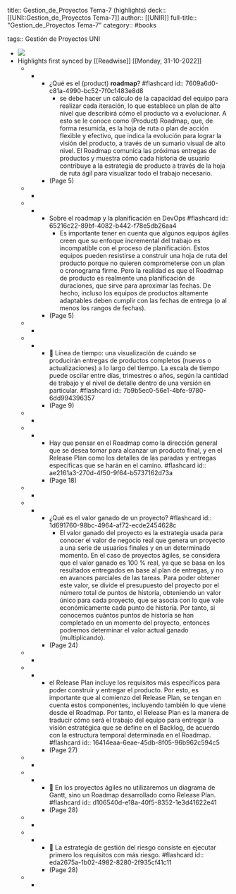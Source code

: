 title:: Gestion_de_Proyectos Tema-7 (highlights)
deck:: [[UNI::Gestion_de_Proyectos Tema-7]]
author:: [[UNIR]]
full-title:: "Gestion_de_Proyectos Tema-7"
category:: #books

tags:: Gestión de Proyectos UNI

- ![](https://readwise-assets.s3.amazonaws.com/media/uploaded_book_covers/profile_22942/8444039b-ff0c-4348-9d19-8eca2be7cf26.jpg)
- Highlights first synced by [[Readwise]] [[Monday, 31-10-2022]]
	- -
		- ¿Qué es el (product) **roadmap**? #flashcard
		  id:: 7609a6d0-c81a-4990-bc52-7f0c1483e8d8
			- se debe hacer un cálculo de la capacidad del equipo para realizar cada iteración, lo que establece un plan de alto nivel que describirá cómo el producto va a evolucionar. A esto se le conoce como (Product) Roadmap, que, de forma resumida, es la hoja de ruta o plan de acción flexible y efectivo, que indica la evolución para lograr la visión del producto, a través de un sumario visual de alto nivel. El  Roadmap  comunica  las  próximas  entregas  de  productos  y  muestra  cómo  cada historia de usuario contribuye a la estrategia de producto a través de la hoja de ruta ágil  para  visualizar  todo  el  trabajo  necesario.
		- (Page 5)
	- -
	- -
		- Sobre el roadmap y la planificación en DevOps #flashcard
		  id:: 65216c22-89bf-4082-b442-f78e5db26aa4
			- Es  importante  tener  en  cuenta  que  algunos  equipos  ágiles  creen  que  su  enfoque incremental  del  trabajo  es  incompatible  con  el  proceso  de  planificación.  Estos equipos  pueden  resistirse  a  construir  una  hoja  de  ruta  del  producto  porque  no quieren comprometerse con un plan o cronograma firme. Pero la realidad es que el Roadmap de producto es realmente una planificación de duraciones, que sirve para aproximar  las  fechas.  De  hecho,  incluso  los  equipos  de  productos  altamente adaptables deben cumplir con las fechas de entrega (o al menos los rangos de fechas).
		- (Page 5)
	- -
	- -
		-   Línea  de  tiempo:  una  visualización  de  cuándo  se  producirán  entregas  de productos completos (nuevos o actualizaciones) a lo largo del tiempo. La escala de tiempo puede oscilar entre días, trimestres o años, según la cantidad de trabajo y el nivel de detalle dentro de una versión en particular. #flashcard
		  id:: 7b9b5ec0-56e1-4bfe-9780-6dd994396357
		- (Page 9)
	- -
	- -
		- Hay que pensar en el Roadmap como la dirección general que se desea tomar para alcanzar un producto final, y en el Release Plan como los detalles de las paradas y entregas específicas que se harán en el camino. #flashcard
		  id:: ae2161a3-270d-4f50-9f64-b5737162d73a
		- (Page 18)
	- -
	- -
		- ¿Qué es el valor ganado de un proyecto? #flashcard
		  id:: 1d691760-98bc-4964-af72-ecde2454628c
			- El valor ganado del proyecto es la estrategia usada para conocer el valor de negocio real que genera un proyecto a una serie de usuarios finales y en un determinado momento. En el caso de proyectos ágiles, se considera que el valor ganado es 100 % real, ya que se basa en los resultados entregados en base al plan de entregas, y no en avances parciales de las tareas. Para poder obtener este valor, se divide el presupuesto del proyecto por el número total de puntos de historia, obteniendo un valor único para cada proyecto, que se asocia con lo que vale económicamente cada punto de historia. Por  tanto,  si  conocemos  cuántos  puntos  de  historia  se  han  completado  en  un momento  del  proyecto,  entonces  podremos  determinar  el  valor  actual  ganado (multiplicando).
		- (Page 24)
	- -
	- -
		- el  Release  Plan  incluye  los  requisitos  más  específicos  para  poder construir  y  entregar  el  producto.  Por  esto,  es  importante  que  al  comienzo  del Release Plan, se tengan en cuenta estos componentes, incluyendo también lo que viene desde el Roadmap. Por tanto, el Release Plan es la manera de traducir cómo será el trabajo del equipo para entregar la visión estratégica que se define en  el Backlog, de acuerdo con la estructura temporal determinada en el Roadmap. #flashcard
		  id:: 16414eaa-6eae-45db-8f05-96b962c594c5
		- (Page 27)
	- -
	- -
		-   En los proyectos ágiles no utilizaremos un diagrama de Gantt, sino un Roadmap desarrollado como Release Plan. #flashcard
		  id:: d106540d-e18a-40f5-8352-1e3d41622e41
		- (Page 28)
	- -
	- -
		-   La estrategia de gestión del riesgo consiste en ejecutar primero los requisitos con más riesgo. #flashcard
		  id:: eda2675a-1b02-4982-8280-2f935cf41c11
		- (Page 28)
	- -